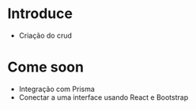 # Introduce

 * Criação do crud


# Come soon

 * Integração com Prisma
 * Conectar a uma interface usando React e Bootstrap